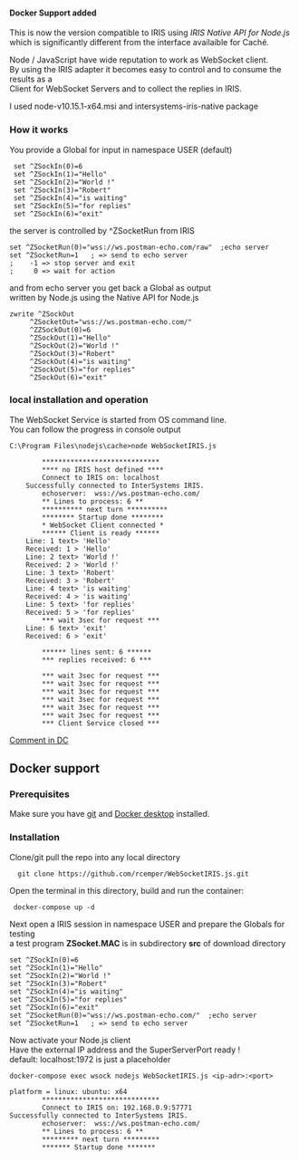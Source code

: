 #### Docker Support added   

This is now the version compatible to IRIS using _IRIS Native API for Node.js_   
which is significantly different from the interface availaible for Caché.   

Node / JavaScript have wide reputation to work as WebSocket client.    
By using the IRIS adapter it becomes easy to control and to consume the results as a   
Client for WebSocket Servers and to collect the replies in IRIS.   

I used node-v10.15.1-x64.msi and intersystems-iris-native package     

### How it works   
You provide a Global for input in namespace USER (default)    
````
 set ^ZSockIn(0)=6
 set ^ZSockIn(1)="Hello"
 set ^ZSockIn(2)="World !"
 set ^ZSockIn(3)="Robert"
 set ^ZSockIn(4)="is waiting"
 set ^ZSockIn(5)="for replies"
 set ^ZSockIn(6)="exit"
````
the server is controlled by ^ZSocketRun from IRIS   
```` 
set ^ZSocketRun(0)="wss://ws.postman-echo.com/raw"  ;echo server   
set ^ZSocketRun=1   ; => send to echo server   
;    -1 => stop server and exit  
;     0 => wait for action  
````
and from echo server you get back a Global as output    
written by Node.js using the Native API for Node.js   
````
zwrite ^ZSockOut
     ^ZSocketOut="wss://ws.postman-echo.com/"
     ^ZZSockOut(0)=6
     ^ZSockOut(1)="Hello"
     ^ZSockOut(2)="World !"
     ^ZSockOut(3)="Robert"
     ^ZSockOut(4)="is waiting"
     ^ZSockOut(5)="for replies"
     ^ZSockOut(6)="exit"
````

### local installation and operation
The WebSocket Service is started from OS command line.   
You can follow the progress in console output    

````   
C:\Program Files\nodejs\cache>node WebSocketIRIS.js

        *****************************
        **** no IRIS host defined ****
        Connect to IRIS on: localhost
    Successfully connected to InterSystems IRIS.
        echoserver:  wss://ws.postman-echo.com/
        ** Lines to process: 6 **
        ********** next turn **********
        ******** Startup done ********
        * WebSocket Client connected *
        ****** Client is ready ******
    Line: 1 text> 'Hello'
    Received: 1 > 'Hello'
    Line: 2 text> 'World !'
    Received: 2 > 'World !'
    Line: 3 text> 'Robert'
    Received: 3 > 'Robert'
    Line: 4 text> 'is waiting'
    Received: 4 > 'is waiting'
    Line: 5 text> 'for replies'
    Received: 5 > 'for replies'
        *** wait 3sec for request ***
    Line: 6 text> 'exit'
    Received: 6 > 'exit'

        ****** lines sent: 6 ******
        *** replies received: 6 ***

        *** wait 3sec for request ***
        *** wait 3sec for request ***
        *** wait 3sec for request ***
        *** wait 3sec for request ***
        *** wait 3sec for request ***
        *** wait 3sec for request ***
        *** Client Service closed ***
````   

[Comment in DC](https://community.intersystems.com/post/client-websockets-based-nodejs#comment-128726)

## Docker support  
### Prerequisites  
Make sure you have [git](https://git-scm.com/book/en/v2/Getting-Started-Installing-Git) and [Docker desktop](https://www.docker.com/products/docker-desktop) installed.  

### Installation
Clone/git pull the repo into any local directory   
````
  git clone https://github.com/rcemper/WebSocketIRIS.js.git   
````
  
Open the terminal in this directory, build and run the container:     

````
 docker-compose up -d   
````    
Next open a IRIS session in namespace USER and prepare the Globals for testing   
a test program **ZSocket.MAC** is in subdirectory **src** of download directory    

````  
set ^ZSockIn(0)=6
set ^ZSockIn(1)="Hello"
set ^ZSockIn(2)="World !"
set ^ZSockIn(3)="Robert"
set ^ZSockIn(4)="is waiting"
set ^ZSockIn(5)="for replies"
set ^ZSockIn(6)="exit"
set ^ZSocketRun(0)="wss://ws.postman-echo.com/"  ;echo server
set ^ZSocketRun=1   ; => send to echo server 
````

Now activate your Node.js client  
Have the external IP address and the SuperServerPort ready  !   
default: localhost:1972 is just a placeholder    

````
docker-compose exec wsock nodejs WebSocketIRIS.js <ip-adr>:<port>    

platform = linux: ubuntu: x64   
        *****************************    
        Connect to IRIS on: 192.168.0.9:57771    
Successfully connected to InterSystems IRIS.    
        echoserver:  wss://ws.postman-echo.com/    
        ** Lines to process: 6 **   
        ********* next turn *********  
        ******* Startup done *******    
````  


